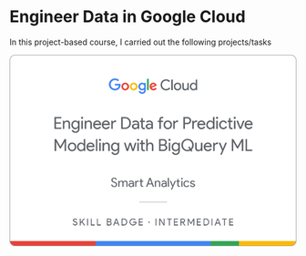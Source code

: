 # Engineer Data in Google Cloud

In this project-based course, I carried out the following projects/tasks

![Image of Badge](badge.png)